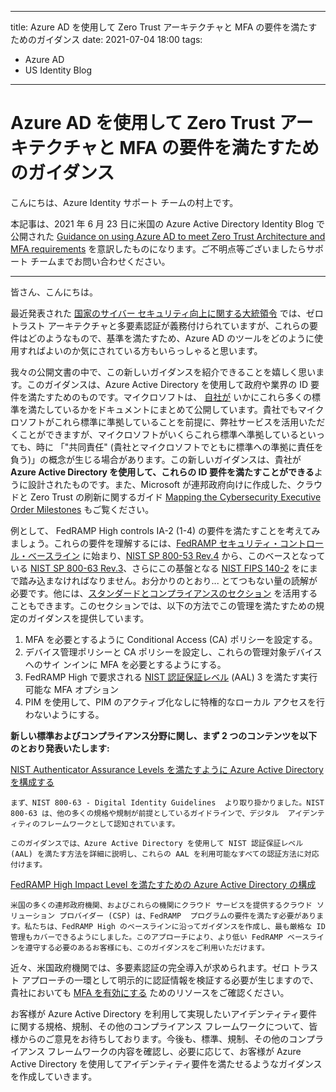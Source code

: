 
---
title: Azure AD を使用して Zero Trust アーキテクチャと MFA の要件を満たすためのガイダンス
date: 2021-07-04 18:00
tags:
  - Azure AD
  - US Identity Blog
---

# Azure AD を使用して Zero Trust アーキテクチャと MFA の要件を満たすためのガイダンス

こんにちは、Azure Identity サポート チームの村上です。

本記事は、2021 年 6 月 23 日に米国の Azure Active Directory Identity Blog で公開された [Guidance on using Azure AD to meet Zero Trust Architecture and MFA requirements](https://techcommunity.microsoft.com/t5/azure-active-directory-identity/guidance-on-using-azure-ad-to-meet-zero-trust-architecture-and/ba-p/1751676) を意訳したものになります。ご不明点等ございましたらサポート チームまでお問い合わせください。

----

皆さん、こんにちは。
 
最近発表された [国家のサイバー セキュリティ向上に関する大統領令](https://www.whitehouse.gov/briefing-room/presidential-actions/2021/05/12/executive-order-on-improving-the-nations-cybersecurity/) では、ゼロトラスト アーキテクチャと多要素認証が義務付けられていますが、これらの要件はどのようなもので、基準を満たすため、Azure AD のツールをどのように使用すればよいのか気にされている方もいらっしゃると思います。

我々の公開文書の中で、この新しいガイダンスを紹介できることを嬉しく思います。このガイダンスは、Azure Active Directory を使用して政府や業界の ID 要件を満たすためのものです。マイクロソフトは、 [自社が](https://docs.microsoft.com/en-us/compliance/regulatory/offering-home) いかにこれら多くの標準を満たしているかをドキュメントにまとめて公開しています。貴社でもマイクロソフトがこれら標準に準拠していることを前提に、弊社サービスを活用いただくことができますが、マイクロソフトがいくらこれら標準へ準拠しているといっても、時に 「"共同責任" (貴社とマイクロソフトでともに標準への準拠に責任を負う)」の概念が生じる場合があります。この新しいガイダンスは、貴社が **Azure Active Directory を使用して、これらの ID 要件を満たすことができる**ように設計されたものです。また、Microsoft が連邦政府向けに作成した、クラウドと Zero Trust の刷新に関するガイド  [Mapping the Cybersecurity Executive Order Milestones](https://cloudblogs.microsoft.com/industry-blog/microsoft-in-business/government/2021/06/24/mapping-the-cybersecurity-executive-order-milestones/) もご覧ください。 

例として、 FedRAMP High controls IA-2 (1-4) の要件を満たすことを考えてみましょう。これらの要件を理解するには、[FedRAMP セキュリティ・コントロール・ベースライン](https://www.fedramp.gov/assets/resources/documents/FedRAMP_Security_Controls_Baseline.xlsx) に始まり、[NIST SP 800-53 Rev.4](https://csrc.nist.gov/publications/detail/sp/800-53/rev-4/final) から、このベースとなっている [NIST SP 800-63 Rev.3](https://pages.nist.gov/800-63-3/sp800-63-3.html)、さらにこの基盤となる  [NIST FIPS 140-2](https://csrc.nist.gov/publications/detail/fips/140/2/final) をにまで踏み込まなければなりません。お分かりのとおり... とてつもない量の読解が必要です。他には、[スタンダードとコンプライアンスのセクション](https://aka.ms/AzureADStandards) を活用することもできます。このセクションでは、以下の方法でこの管理を満たすための規定のガイダンスを提供しています。

1. MFA を必要とするように Conditional Access (CA) ポリシーを設定する。
2. デバイス管理ポリシーと CA ポリシーを設定し、これらの管理対象デバイスへのサイ ンインに MFA を必要とするようにする。
3. FedRAMP High で要求される [NIST 認証保証レベル](https://techcommunity.microsoft.com/t5/azure-active-directory-identity/10-reasons-to-love-passwordless-2-nist-compliance/ba-p/2115725) (AAL) 3 を満たす実行可能な MFA オプション
4. PIM を使用して、PIM のアクティブ化なしに特権的なローカル アクセスを行わないようにする。

**新しい標準およびコンプライアンス分野に関し、まず 2 つのコンテンツを以下のとおり発表いたします:**

 [NIST Authenticator Assurance Levels を満たすように Azure Active Directory を構成する](https://docs.microsoft.com/ja-jp/azure/active-directory/standards/nist-overview) 

	まず、NIST 800-63 - Digital Identity Guidelines  より取り掛かりました。NIST 800-63 は、他の多くの規格や規制が前提としているガイドラインで、デジタル  アイデンティティのフレームワークとして認知されています。 
	
	このガイダンスでは、Azure Active Directory を使用して NIST 認証保証レベル (AAL) を満たす方法を詳細に説明し、これらの AAL を利用可能なすべての認証方法に対応付けます。
 
[FedRAMP High Impact Level を満たすための Azure Active Directory の構成](https://docs.microsoft.com/ja-jp/azure/active-directory/standards/configure-azure-active-directory-for-fedramp-high-impact) 

	米国の多くの連邦政府機関、およびこれらの機関にクラウド サービスを提供するクラウド ソリューション プロバイダー (CSP) は、FedRAMP  プログラムの要件を満たす必要があります。私たちは、FedRAMP High のベースラインに沿ってガイダンスを作成し、最も厳格な ID 管理もカバーできるようにしました。このアプローチにより、より低い FedRAMP ベースラインを遵守する必要のあるお客様にも、このガイダンスをご利用いただけます。
 
近々、米国政府機関では、多要素認証の完全導入が求められます。ゼロ トラスト アプローチの一環として明示的に認証情報を検証する必要が生じますので、貴社においても [MFA を有効にする](https://www.microsoft.com/en-us/security/business/identity-access-management/mfa-multi-factor-authentication) ためのリソースをご確認ください。
 
お客様が Azure Active Directory を利用して実現したいアイデンティティ要件に関する規格、規制、その他のコンプライアンス フレームワークについて、皆様からのご意見をお待ちしております。今後も、標準、規制、その他のコンプライアンス フレームワークの内容を確認し、必要に応じて、お客様が Azure Active Directory を使用してアイデンティティ要件を満たせるようなガイダンスを作成していきます。


